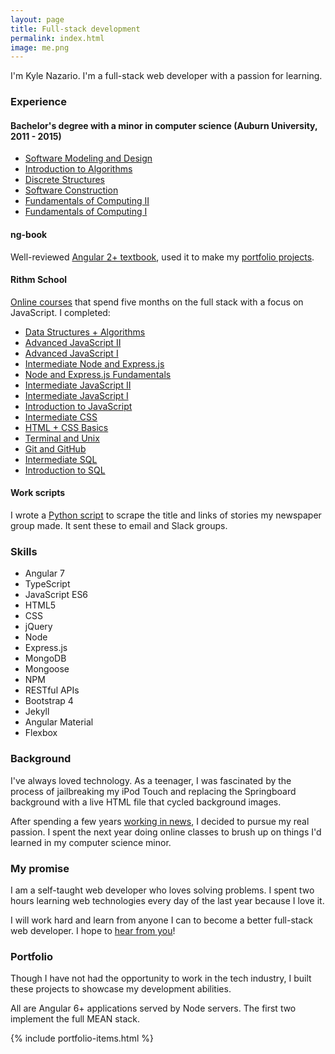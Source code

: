 ```yaml
---
layout: page
title: Full-stack development
permalink: index.html
image: me.png
---
```


I'm Kyle Nazario. I'm a full-stack web developer with a passion for learning.

### Experience

<h4 id="minor-class-list">Bachelor's degree with a minor in computer science (Auburn University, 2011 - 2015)</h4>

* [Software Modeling and Design](http://bulletin.auburn.edu/search/?P=COMP%203700)
* [Introduction to Algorithms](http://bulletin.auburn.edu/search/?P=COMP%203270)
* [Discrete Structures](http://bulletin.auburn.edu/search/?P=COMP%203240)
* [Software Construction](http://bulletin.auburn.edu/search/?P=COMP%202710)
* [Fundamentals of Computing II](http://bulletin.auburn.edu/search/?P=COMP%202210)
* [Fundamentals of Computing I](http://bulletin.auburn.edu/search/?P=COMP%201210)

#### ng-book

Well-reviewed [Angular 2+ textbook](https://www.ng-book.com/2/), used it to make my [portfolio projects](#portfolio-header).

<h4 id="rithm-list">Rithm School</h4>

[Online courses](https://www.rithmschool.com/courses) that spend five months on the full stack with a focus on JavaScript. I completed:

* [Data Structures + Algorithms](https://www.rithmschool.com/courses/javascript-computer-science-fundamentals)
* [Advanced JavaScript II](https://www.rithmschool.com/courses/advanced-javascript-part-2)
* [Advanced JavaScript I](https://www.rithmschool.com/courses/advanced-javascript)
* [Intermediate Node and Express.js](https://www.rithmschool.com/courses/intermediate-node-express)
* [Node and Express.js Fundamentals](https://www.rithmschool.com/courses/node-express-fundamentals)
* [Intermediate JavaScript II](https://www.rithmschool.com/courses/intermediate-javascript-part-2)
* [Intermediate JavaScript I](https://www.rithmschool.com/courses/intermediate-javascript)
* [Introduction to JavaScript](https://www.rithmschool.com/courses/javascript)
* [Intermediate CSS](https://www.rithmschool.com/courses/intermediate-css-bootstrap)
* [HTML + CSS Basics](https://www.rithmschool.com/courses/html-css-fundamentals)
* [Terminal and Unix](https://www.rithmschool.com/courses/terminal)
* [Git and GitHub](https://www.rithmschool.com/courses/git)
* [Intermediate SQL](https://www.rithmschool.com/courses/flask-fundamentals/sql-joins)
* [Introduction to SQL](https://www.rithmschool.com/courses/flask-fundamentals/introduction-to-sql)

#### Work scripts

I wrote a [Python script](https://www.kylenazario.com/scripts/notifier.py) to scrape the title and links of stories my newspaper group made. It sent these to email and Slack groups.

### Skills

<ul class="multiple-col">
<li>Angular 7</li>
<li>TypeScript</li>
<li>JavaScript ES6</li>
<li>HTML5</li>
<li>CSS</li>
<li>jQuery</li>
<li>Node</li>
<li>Express.js</li>
<li>MongoDB</li>
<li>Mongoose</li>
<li>NPM</li>
<li>RESTful APIs</li>
<li>Bootstrap 4</li>
<li>Jekyll</li>
<li>Angular Material</li>
<li>Flexbox</li>
</ul>

### Background

I've always loved technology. As a teenager, I was fascinated by the process of jailbreaking my iPod Touch and replacing the Springboard background with a live HTML file that cycled background images.

After spending a few years [working in news](./about-me.html), I decided to pursue my real passion. I spent the next year doing online classes to brush up on things I'd learned in my computer science minor. 

### My promise

I am a self-taught web developer who loves solving problems. I spent two hours learning web technologies every day of the last year because I love it.

I will work hard and learn from anyone I can to become a better full-stack web developer. I hope to [hear from you](#ftr)!

<h3 id="portfolio-header">Portfolio</h3>

Though I have not had the opportunity to work in the tech industry, I built these projects to showcase my development abilities.

All are Angular 6+ applications served by Node servers. The first two implement the full MEAN stack. 

{% include portfolio-items.html %}